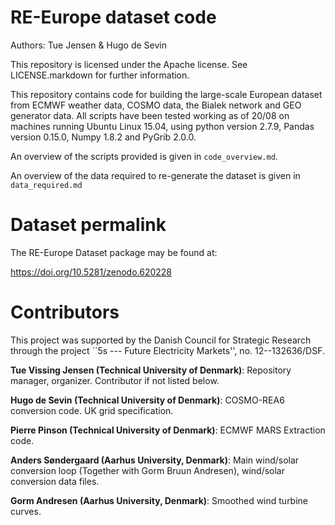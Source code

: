 # RE-Europe dataset code

Authors: Tue Jensen & Hugo de Sevin

This repository is licensed under the Apache license. See LICENSE.markdown for further information.

This repository contains code for building the large-scale European dataset from ECMWF weather data, COSMO data,  the Bialek network and GEO generator data.
All scripts have been tested working as of 20/08 on machines running Ubuntu Linux 15.04, using python version 2.7.9, Pandas version 0.15.0, Numpy 1.8.2 and PyGrib 2.0.0.

An overview of the scripts provided is  given in `code_overview.md`.

An overview of the data required to re-generate the dataset is given in `data_required.md`

# Dataset permalink

The RE-Europe Dataset package may be found at:

https://doi.org/10.5281/zenodo.620228

# Contributors

This project was supported by the Danish Council for Strategic Research through the project ``5s --- Future Electricity Markets'', no. 12--132636/DSF.

**Tue Vissing Jensen (Technical University of Denmark)**: Repository manager, organizer. Contributor if not listed below.

**Hugo de Sevin (Technical University of Denmark)**: COSMO-REA6 conversion code. UK grid specification.

**Pierre Pinson (Technical University of Denmark)**: ECMWF MARS Extraction code.

**Anders Søndergaard (Aarhus University, Denmark)**: Main wind/solar conversion loop (Together with Gorm Bruun Andresen), wind/solar conversion data files.

**Gorm Andresen (Aarhus University, Denmark)**: Smoothed wind turbine curves.
